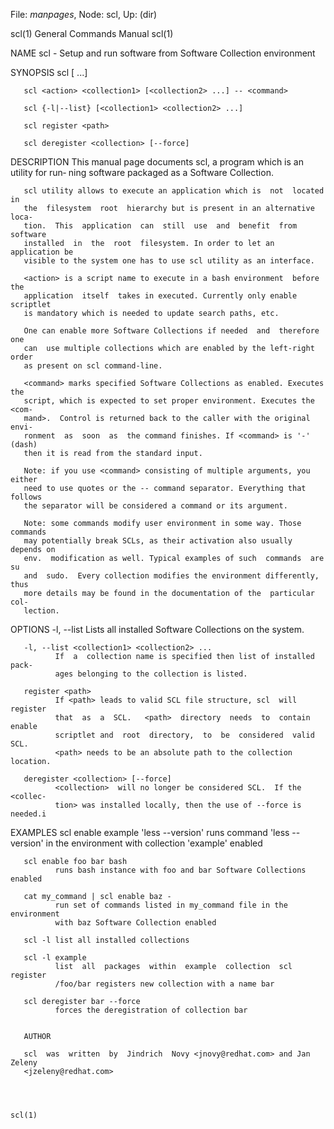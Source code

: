 File: *manpages*,  Node: scl,  Up: (dir)

scl(1)                      General Commands Manual                     scl(1)



NAME
       scl - Setup and run software from Software Collection environment

SYNOPSIS
       scl <action> <collection1> [<collection2> ...] <command>

       scl <action> <collection1> [<collection2> ...] -- <command>

       scl {-l|--list} [<collection1> <collection2> ...]

       scl register <path>

       scl deregister <collection> [--force]

DESCRIPTION
       This  manual page documents scl, a program which is an utility for run‐
       ning software packaged as a Software Collection.

       scl utility allows to execute an application which is  not  located  in
       the  filesystem  root  hierarchy but is present in an alternative loca‐
       tion.  This  application  can  still  use  and  benefit  from  software
       installed  in  the  root  filesystem. In order to let an application be
       visible to the system one has to use scl utility as an interface.

       <action> is a script name to execute in a bash environment  before  the
       application  itself  takes in executed. Currently only enable scriptlet
       is mandatory which is needed to update search paths, etc.

       One can enable more Software Collections if needed  and  therefore  one
       can  use multiple collections which are enabled by the left-right order
       as present on scl command-line.

       <command> marks specified Software Collections as enabled. Executes the
       script, which is expected to set proper environment. Executes the <com‐
       mand>.  Control is returned back to the caller with the original  envi‐
       ronment  as  soon  as  the command finishes. If <command> is '-' (dash)
       then it is read from the standard input.

       Note: if you use <command> consisting of multiple arguments, you either
       need to use quotes or the -- command separator. Everything that follows
       the separator will be considered a command or its argument.

       Note: some commands modify user environment in some way. Those commands
       may potentially break SCLs, as their activation also usually depends on
       env.  modification as well. Typical examples of such  commands  are  su
       and  sudo.  Every collection modifies the environment differently, thus
       more details may be found in the documentation of the  particular  col‐
       lection.

OPTIONS
       -l, --list
              Lists all installed Software Collections on the system.

       -l, --list <collection1> <collection2> ...
              If  a  collection name is specified then list of installed pack‐
              ages belonging to the collection is listed.

       register <path>
              If <path> leads to valid SCL file structure, scl  will  register
              that  as  a  SCL.   <path>  directory  needs  to  contain enable
              scriptlet and  root  directory,  to  be  considered  valid  SCL.
              <path> needs to be an absolute path to the collection location.

       deregister <collection> [--force]
              <collection>  will no longer be considered SCL.  If the <collec‐
              tion> was installed locally, then the use of --force is needed.i

EXAMPLES
       scl enable example 'less --version'
              runs command 'less --version' in the environment with collection
              'example' enabled

       scl enable foo bar bash
              runs bash instance with foo and bar Software Collections enabled

       cat my_command | scl enable baz -
              run set of commands listed in my_command file in the environment
              with baz Software Collection enabled

       scl -l list all installed collections

       scl -l example
              list  all  packages  within  example  collection  scl   register
              /foo/bar registers new collection with a name bar

       scl deregister bar --force
              forces the deregistration of collection bar


       AUTHOR

       scl  was  written  by  Jindrich  Novy <jnovy@redhat.com> and Jan Zeleny
       <jzeleny@redhat.com>



                                                                        scl(1)
